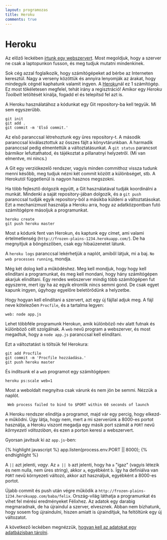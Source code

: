 ```yaml
---
layout: programozas
title: Heroku
comments: true
---
```


# Heroku

Az előző leckében [írtunk egy webszervert](../4). Most megoldjuk, hogy a szerver ne csak a laptopunkon
fusson, és meg tudjuk mutatni mindenkinek.

Sok cég azzal foglalkozik, hogy számítógépeket ad bérbe az Interneten keresztül. Nagy a verseny közöttük
és annyira lenyomják az árakat, hogy mindegyik cégnél kaphatunk valamit ingyen.
A [Heroku](https://www.heroku.com/)nál ez 1 számítógép.
Ez most tökéletesen megfelel, tehát irány a regisztráció!
Amikor egy _Heroku Toolbelt_ letöltését kínálja, fogadd el és telepítsd fel azt is.

A Heroku használatához a kódunkat egy Git repository-ba kell tegyük. Mi sem egyszerűbb.

    git init
    git add .
    git commit -m 'Első commit.'

Az első paranccsal létrehoztunk egy üres repository-t.
A második paranccsal kiválasztottuk az összes fájlt a könyvtárunkban.
A harmadik paranccsal pedig elmentettük a változtatásunkat.
A `git status` parancsot bármikor lefuttathatod, és tájékoztat a pillanatnyi helyzetről.
(Mi van elmentve, mi nincs.)

A Git egy verziókezelő rendszer, vagyis minden commithoz vissza tudunk menni később, meg tudjuk nézni
két commit között a különbséget, stb. A Herokutól függetlenül is nagyon hasznos megszokni.

Ha több fejlesztő dolgozik együtt, a Git használatával tudják koordinálni a munkát. Mindenki a
saját repository-jában dolgozik, és a `git push` paranccsal tudják egyik repository-ból a másikba
küldeni a változtatásokat. Ezt a mechanizmust használja a Heroku arra, hogy az adatközpontban futó
számítógépre másoljuk a programunkat.

    heroku create
    git push heroku master

Most a kódunk fent van Herokun, és kaptunk egy címet, ami valami értelmetlenség
(`http://frozen-plains-1234.herokuapp.com/`). De ha megnyitjuk a böngészőben, csak egy hibaüzenetet látunk.

A `heroku logs` paranccsal lekérhetjük a naplót, amiből látjuk, mi a baj. `No web processes running`, mondja.

Még két dolog kell a működéshez. Meg kell mondjuk, hogy hogy kell elindítani a programunkat, és meg
kell mondani, hogy hány számítógépen akarjuk elindítani.
Egy rendes webszerver mindig több számítógépen fut egyszerre, mert így ha az egyik elromlik nincs semmi gond.
De csak egyet kapunk ingyen, úgyhogy egyelőre beletörődünk a helyzetbe.

Hogy hogyan kell elindítani a szervert, azt egy új fájllal adjuk meg. A fájl neve kötelezően `Procfile`,
és a tartalma legyen:

    web: node app.js

Lehet többféle programunk Herokun, amik különböző név alatt futnak és különböző célt szolgálnak. A `web`
nevű program a webszerver, és most megadtuk, hogy a `node app.js` paranccsal kell elindítani.

Ezt a változtatást is töltsük fel Herokura:

    git add Procfile
    git commit -m 'Procfile hozzáadása.'
    git push heroku master

És indítsunk el a `web` programot egy számítógépen:

    heroku ps:scale web=1

Most a weboldalt megnyitva csak várunk és nem jön be semmi. Nézzük a naplót.

     Web process failed to bind to $PORT within 60 seconds of launch

A Heroku rendszer elindítja a programot, majd vár egy percig, hogy elkezd-e működni.
Úgy látja, hogy nem, mert a mi szerverünk a 8000-es portot használja, a Heroku viszont megadja egy
másik port számát a `PORT` nevű _környezeti változóban_, és ezen a porton keresi a webszervert.

Gyorsan javítsuk ki az `app.js`-ben:

{% highlight javascript %}
app.listen(process.env.PORT || 8000);
{% endhighlight %}

A `||` azt jelenti, _vagy_. Az `a || b` azt jelenti, hogy ha `a` "igaz" (vagyis létezik és
nem nulla, nem üres string), akkor `a`, egyébként `b`. Így ha definiálva van `PORT` nevű
környezeti változó, akkor azt használjuk, egyébként a 8000-es portot.

Újabb commit és push után végre működik a `http://frozen-plains-1234.herokuapp.com/baba/felix`.
Ország-világ láthatja a programunkat és vihet fel mérési eredményeket Félixhez. Az adatok egy
darabig megmaradnak, de ha újraindul a szerver, elvesznek. Abban nem bízhatunk, hogy sosem
fog újraindulni, hiszen amiatt is újraindítjuk, ha feltöltünk egy új változatot.

A következő leckében megnézzük, [hogyan kell az adatokat egy adatbázisban tárolni](../6).
